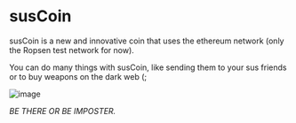 # susCoin

susCoin is a new and innovative coin that uses the ethereum network (only the Ropsen test network for now).

You can do many things with susCoin, like sending them to your sus friends or to buy weapons on the dark web (;


![image](https://user-images.githubusercontent.com/59180254/120929339-60e57300-c6f1-11eb-9768-eeb4d8ca59ec.png)





*BE THERE OR BE IMPOSTER.*
